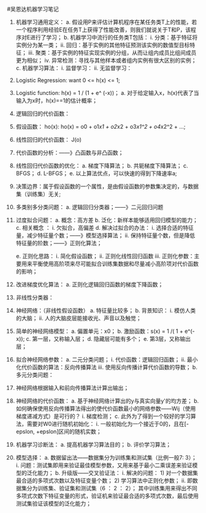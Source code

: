 #吴恩达机器学习笔记
1. 机器学习通用定义：
	a. 假设用P来评估计算机程序在某任务类T上的性能，若一个程序利用经验E在任务T上获得了性能改善，则我们就说关于T和P，该程序对E进行了学习；
	b. 机器学习中流行的任务类T包括：
		i. 分类：基于特征将实例分为某一类；
		ii. 回归：基于实例的其他特征预测该实例的数值型目标特征；
		iii. 聚类：基于实例的特征实现实例的分组，从而让组内成员比组间成员更为相似；
		iv. 异常检测：寻找与其他样本或者组内实例有很大区别的实例；
	c. 机器学习算法：
		i. 监督学习：
		ii. 无监督学习：
2. Logistic Regression:  want 0 <= h(x) <= 1;
3. Logistic function: h(x) = 1 / (1 + e^ (-x))；
	a. 对于给定输入x，h(x)代表了当输入为x时，h(x)==1的估计概率；
4. 逻辑回归的代价函数：
5. 假设函数： ho(x): ho(x) = o0 + o1*x1 + o2*x2 + o3*x1^2 + o4*x2^2 + ...;
6. 线性回归的代价函数： J(o) 
7. 代价函数的分析：——》凸函数与非凸函数；
8. 线性回归代价函数的优化：
	a. 梯度下降算法；
	b. 共轭梯度下降算法；
	c. BFGS；
	d. L-BFGS；
	e. 以上算法优点，可以快速的得到下降速率a;
9. 决策边界：属于假设函数的一个属性，是由假设函数的参数集决定的，与数据集（训练集）无关;
10. 多类别多分类问题：
	a. 逻辑回归分类器；——》二元回归问题
11. 过度拟合问题：
	a. 概念：高方差
	b. 泛化：新样本能够适用回归模型的能力；
	c. 相关概念 ：
		i. 欠拟合，高偏差
	d. 解决过拟合的办法：
		i. 选择合适的特征量，减少特征量个数；——》模型选择算法；
		ii. 保持特征量个数，但是降低特征量的阶数；——》正则化算法；
		
	e. 正则化思路：
		i. 简化假设函数；
		ii. 正则化线性回归函数
		iii. 正则化参数：主要用来平衡使用高阶项来尽可能拟合训练集数据和尽量减小高阶项对代价函数的影响；
12. 改进梯度优化算法：
	a. 正则化逻辑回归函数的梯度下降函数；
13. 非线性分类器：
14. 神经网络：（非线性假设函数）
	a. 特征量比较多；
	b. 背景知识：
		i. 模仿人类的大脑；
		ii. 人的大脑皮层能接收光、声音以及触觉；
15. 简单的神经网络模型：
	a. 偏置单元：x0；
	b. 激励函数：s(x) = 1 /( 1 + e^(-x));
	c. 第一层，又称输入层；
	d. 隐藏层可能有多个；
	e. 第3层，又称输出层；
16. 拟合神经网络参数：
	a. 二元分类问题；
		i. 代价函数：逻辑回归函数；
		ii. 最小化代价函数的算法：反向传播算法
		iii. 使用反向传播计算代价函数的导数；
	b. 多元分类问题：
17. 神经网络根据输入和前向传播算法计算出输出；
18. 神经网络的代价函数：
	a. 基于神经网络计算出的y与真实向量y'的均方差；
	b. 如何确保使用反向传播算法得出的使代价函数最小的网络参数——Wij（使用梯度递减方式）是可行的？
		i. 梯度检测；
	c. 此外为了得到一个较好的学习算法，需要对W0进行随机初始化：
		i. 一般初始化为一个接近于0的，且在[-epslon, +epslon]区间的随机实数；
19. 机器学习诊断法：
	a. 提高机器学习算法目的；
	b. 评价学习算法；
20. 模型选择：
	a. 数据留出法——数据集分为训练集和测试集（比例一般7: 3）；
		i. 问题：测试集即用来验证最佳模型参数，又用来基于最小二乘误差来验证模型的泛化能力；
	b. 升级版——交叉验证法：
		i. 解决的问题：
			1) 对一个数据集最合适的多项式次数以及特征变量个数；
			2) 学习算法中正则化参数；
		ii. 即数据集分为训练集、验证集和测试集（6 ： 2 ： 2）；
	其中训练集用来得出不同多项式次数下特征变量的形式，验证机来验证最合适的多项式次数，最后使用测试集验证该模型的泛化能力；
